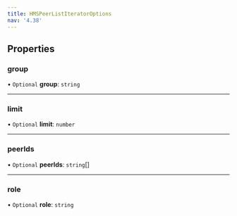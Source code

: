 ```yaml
---
title: HMSPeerListIteratorOptions
nav: '4.38'
---
```


## Properties

### group

• `Optional` **group**: `string`

---

### limit

• `Optional` **limit**: `number`

---

### peerIds

• `Optional` **peerIds**: `string`[]

---

### role

• `Optional` **role**: `string`
